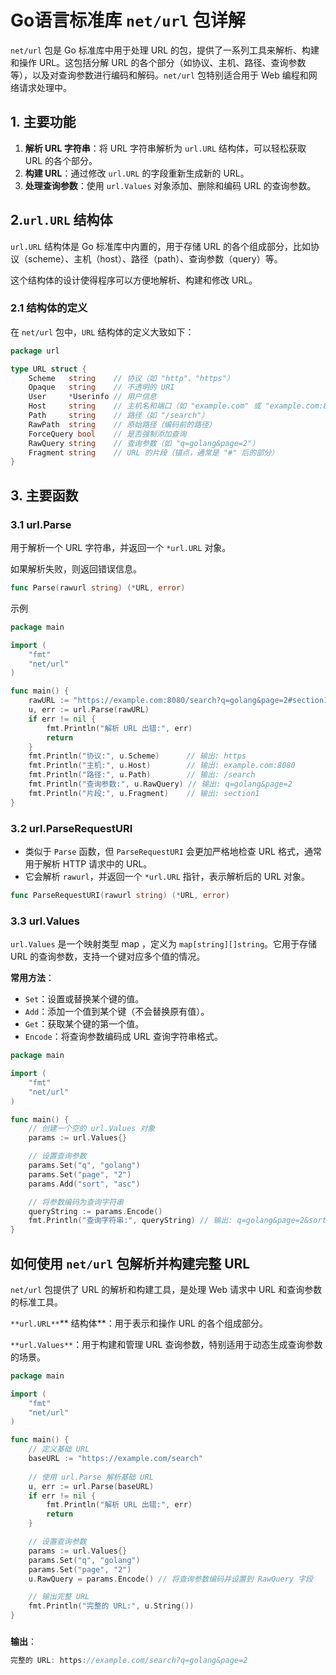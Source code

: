 #  Go语言标准库 `net/url` 包详解 
`net/url` 包是 Go 标准库中用于处理 URL 的包，提供了一系列工具来解析、构建和操作 URL。这包括分解 URL 的各个部分（如协议、主机、路径、查询参数等），以及对查询参数进行编码和解码。`net/url` 包特别适合用于 Web 编程和网络请求处理中。  



## 1. 主要功能
1. **解析 URL 字符串**：将 URL 字符串解析为 `url.URL` 结构体，可以轻松获取 URL 的各个部分。
2. **构建 URL**：通过修改 `url.URL` 的字段重新生成新的 URL。
3. **处理查询参数**：使用 `url.Values` 对象添加、删除和编码 URL 的查询参数。



## 2.`url.URL` 结构体
`url.URL` 结构体是 Go 标准库中内置的，用于存储 URL 的各个组成部分，比如协议（scheme）、主机（host）、路径（path）、查询参数（query）等。

这个结构体的设计使得程序可以方便地解析、构建和修改 URL。  



### 2.1 结构体的定义 
 在 `net/url` 包中，`URL` 结构体的定义大致如下：  

```go
package url

type URL struct {
    Scheme   string    // 协议（如 "http"、"https"）
    Opaque   string    // 不透明的 URI
    User     *Userinfo // 用户信息
    Host     string    // 主机名和端口（如 "example.com" 或 "example.com:8080"）
    Path     string    // 路径（如 "/search"）
    RawPath  string    // 原始路径（编码前的路径）
    ForceQuery bool    // 是否强制添加查询
    RawQuery string    // 查询参数（如 "q=golang&page=2"）
    Fragment string    // URL 的片段（锚点，通常是 "#" 后的部分）
}

```





## 3. 主要函数  
### 3.1  url.Parse  
用于解析一个 URL 字符串，并返回一个 `*url.URL` 对象。

如果解析失败，则返回错误信息。

```go
func Parse(rawurl string) (*URL, error)
```



示例

```go
package main

import (
	"fmt"
	"net/url"
)

func main() {
	rawURL := "https://example.com:8080/search?q=golang&page=2#section1"
	u, err := url.Parse(rawURL)
	if err != nil {
		fmt.Println("解析 URL 出错:", err)
		return
	}
	fmt.Println("协议:", u.Scheme)      // 输出: https
	fmt.Println("主机:", u.Host)        // 输出: example.com:8080
	fmt.Println("路径:", u.Path)        // 输出: /search
	fmt.Println("查询参数:", u.RawQuery) // 输出: q=golang&page=2
	fmt.Println("片段:", u.Fragment)    // 输出: section1
}

```





### 3.2  url.ParseRequestURI  
+ 类似于 `Parse` 函数，但 `ParseRequestURI` 会更加严格地检查 URL 格式，通常用于解析 HTTP 请求中的 URL。
+ 它会解析 `rawurl`，并返回一个 `*url.URL` 指针，表示解析后的 URL 对象。

```go
func ParseRequestURI(rawurl string) (*URL, error)

```





### 3.3  url.Values  
`url.Values` 是一个映射类型 map  ，定义为 `map[string][]string`。它用于存储 URL 的查询参数，支持一个键对应多个值的情况。

**常用方法**：

+ `Set`：设置或替换某个键的值。
+ `Add`：添加一个值到某个键（不会替换原有值）。
+ `Get`：获取某个键的第一个值。
+ `Encode`：将查询参数编码成 URL 查询字符串格式。

```go
package main

import (
	"fmt"
	"net/url"
)

func main() {
	// 创建一个空的 url.Values 对象
	params := url.Values{}

	// 设置查询参数
	params.Set("q", "golang")
	params.Set("page", "2")
	params.Add("sort", "asc")

	// 将参数编码为查询字符串
	queryString := params.Encode()
	fmt.Println("查询字符串:", queryString) // 输出: q=golang&page=2&sort=asc
}

```

###   
##  如何使用 `net/url` 包解析并构建完整 URL  
`net/url` 包提供了 URL 的解析和构建工具，是处理 Web 请求中 URL 和查询参数的标准工具。

`**url.URL**`** 结构体**：用于表示和操作 URL 的各个组成部分。

`**url.Values**`：用于构建和管理 URL 查询参数，特别适用于动态生成查询参数的场景。

```go
package main

import (
	"fmt"
	"net/url"
)

func main() {
	// 定义基础 URL
	baseURL := "https://example.com/search"
	
	// 使用 url.Parse 解析基础 URL
	u, err := url.Parse(baseURL)
	if err != nil {
		fmt.Println("解析 URL 出错:", err)
		return
	}

	// 设置查询参数
	params := url.Values{}
	params.Set("q", "golang")
	params.Set("page", "2")
	u.RawQuery = params.Encode() // 将查询参数编码并设置到 RawQuery 字段

	// 输出完整 URL
	fmt.Println("完整的 URL:", u.String())
}

```

### 
**输出**：

```go
完整的 URL: https://example.com/search?q=golang&page=2
```



